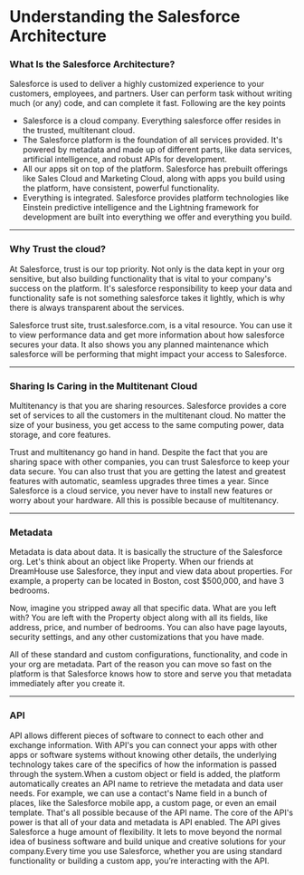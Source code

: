 # Understanding the Salesforce Architecture

### What Is the Salesforce Architecture?

<p> Salesforce is used to deliver a highly customized experience to your customers, employees, and partners. User can perform task without writing much (or any) code, and can complete it fast. Following are the key points 

- Salesforce is a cloud company. Everything salesforce offer resides in the trusted, multitenant cloud.
- The Salesforce platform is the foundation of all services provided. It's powered by metadata and made up of different parts, like data services, artificial intelligence, and robust APIs for development.
- All our apps sit on top of the platform. Salesforce has prebuilt offerings like Sales Cloud and Marketing Cloud, along with apps you build using the platform, have consistent, powerful functionality.
- Everything is integrated. Salesforce provides platform technologies like Einstein predictive intelligence and the Lightning framework for development are built into everything we offer and everything you build. </p>

---

### Why Trust the cloud?

<p> At Salesforce, trust is our top priority. Not only is the data kept in your org sensitive, but also building functionality that is vital to your company's success on the platform. It's salesforce responsibility to keep your data and functionality safe is not something salesforce takes it lightly, which is why there is always transparent about the services. </p>

<p> Salesforce trust site, trust.salesforce.com, is a vital resource. You can use it to view performance data and get more information about how salesforce secures your data. It also shows you any planned maintenance which salesforce will be performing that might impact your access to Salesforce. </p>

---

### Sharing Is Caring in the Multitenant Cloud

 <p> Multitenancy is that you are sharing resources. Salesforce provides a core set of services to all the customers in the multitenant cloud. No matter the size of your business, you get access to the same computing power, data storage, and core features.</p>

<p> Trust and multitenancy go hand in hand. Despite the fact that you are sharing space with other companies, you can trust Salesforce to keep your data secure. You can also trust that you are getting the latest and greatest features with automatic, seamless upgrades three times a year. Since Salesforce is a cloud service, you never have to install new features or worry about your hardware. All this is possible because of multitenancy. </p>

---

### Metadata

Metadata is data about data. It is basically the structure of the Salesforce org. Let's think about an object like Property. When our friends at DreamHouse use Salesforce, they input and view data about properties. For example, a property can be located in Boston, cost $500,000, and have 3 bedrooms.

Now, imagine you stripped away all that specific data. What are you left with? You are left with the Property object along with all its fields, like address, price, and number of bedrooms. You can also have page layouts, security settings, and any other customizations that you have made.

All of these standard and custom configurations, functionality, and code in your org are metadata. Part of the reason you can move so fast on the platform is that Salesforce knows how to store and serve you that metadata immediately after you create it.

---

### API

API allows different pieces of software to connect to each other and exchange information. With API's you can connect your apps with other apps or software systems without knowing other details, the underlying technology takes care of the specifics of how the information is passed through the system.When a custom object or field is added, the platform automatically creates an API name to retrieve the metadata and data user needs.
For example, we can use a contact's Name field in a bunch of places, like the Salesforce mobile app, a custom page, or even an email template. That's all possible because of the API name.
The core of the API's power is that all of your data and metadata is API enabled. The API gives Salesforce a huge amount of flexibility. It lets to move beyond the normal idea of business software and build unique and creative solutions for your company.Every time you use Salesforce, whether you are using standard functionality or building a custom app, you’re interacting with the API.

